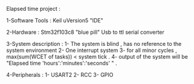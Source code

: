 Elapsed time project :

1-Software Tools : 
Keil uVersion5 "IDE"

2-Hardware :
Stm32f103c8   "blue pill"
Usb to ttl serial converter 

3-System description :
1- The system is blind , has no reference to the system environment 
2- One interrupt system
3- for all minor cycles , max(sum(WCET of tasks)) < system tick .
4- output of the system will be "Elapsed time 'hours':'minutes':'seconds' " .

4-Peripherals :
1- USART2 
2- RCC 
3- GPIO 






